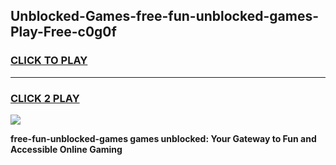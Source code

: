 
## Unblocked-Games-free-fun-unblocked-games-Play-Free-c0g0f
<h3>
<a href="https://premium76.site?title=free-fun-unblocked-games&ref=20M">CLICK TO PLAY</a></h3>
<hr>

<h3>
<a href="https://premium76.site?title=free-fun-unblocked-games&ref=20M">CLICK 2 PLAY</a>
  
</h3>

<a href="https://premium76.site?title=free-fun-unblocked-games&ref=19M"><img src="https://clearcache.store/games.png"></a>


**free-fun-unblocked-games games unblocked: Your Gateway to Fun and Accessible Online Gaming**
